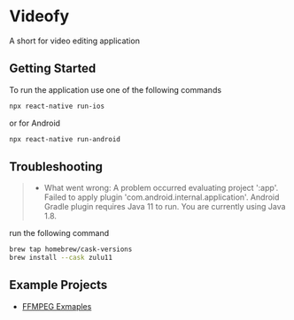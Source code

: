 # Videofy

A short for video editing application

## Getting Started

To run the application use one of the following commands

```bash
npx react-native run-ios
```

or for Android

```bash
npx react-native run-android
```

## Troubleshooting

> - What went wrong:
>   A problem occurred evaluating project ':app'.
>   Failed to apply plugin 'com.android.internal.application'.
>   Android Gradle plugin requires Java 11 to run. You are currently using Java 1.8.

run the following command

```bash
brew tap homebrew/cask-versions
brew install --cask zulu11
```

## Example Projects

- [FFMPEG Exmaples](https://github.com/tanersener/ffmpeg-kit-test/blob/main/react-native/test-app-local-dependency/src/video-util.js)
